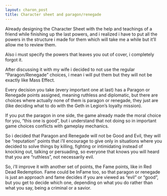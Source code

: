 ```yaml
---
layout: charon_post
title: Character sheet and paragon/renegade
---
```

Already designing the Character Sheet with the help and teachings of a friend while finishing up the last powers, and i realized i have to put all the powers in the structure i made for them which will take me a while but it’ll allow me to review them. 

Also i must specify the powers that leaves you out of cover, i completely forgot it.

After discussing it with my wife i decided to not use the regular “Paragon/Renegade” choices, i mean i will put them but they will not be exactly like Mass Effect. 

Every decision you take (every important one at last) has a Paragon or Renegade points assigned, meaning ruthless and diplomatic, but there are choices where actually none of them is paragon or renegade, they just are (like deciding what to do with the Geth in Legion’s loyalty mission). 

If you put the paragon in one side, the game already made the moral choice for you, “this one is good”, but i understand that not doing so in important game choices conflicts with gameplay mechanics.

So i decided that Paragon and Renegade will not be Good and Evil, they will be “reputation” points that i’ll encourage to give only in situations where you decided to solve things by killing, fighting or intimidating instead of knocking out, talking or persuading, so everyone that knows you will heard that you are “ruthless”, not necessarily evil. 

So, i’ll improve it with another set of points, the Fame points, like in Red Dead Redemption. Fame could be InFame too, so that paragon or renegade is just an approach and fame decides if you are viewed as “evil” or “good”, but you get to decide which one, depending on what you do rather than what you say, being a criminal or a savior. 

<span class="image featured"><img src="http://i.giphy.com/jOARCHSx25R5u.gif" alt=""/></span>


